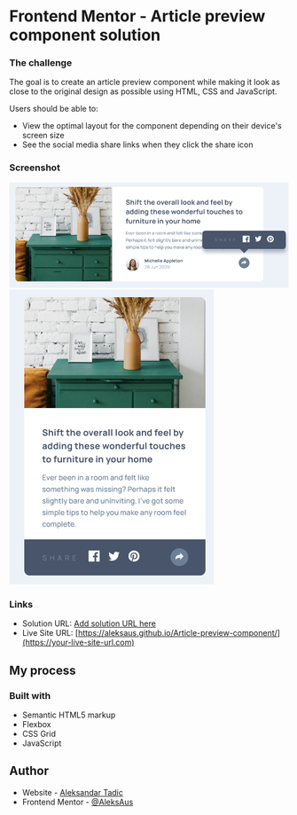 # Frontend Mentor - Article preview component solution

### The challenge
The goal is to create an article preview component while making it look as close to the original design as possible using HTML, CSS and JavaScript.

Users should be able to:

- View the optimal layout for the component depending on their device's screen size
- See the social media share links when they click the share icon

### Screenshot

![](screenshots/article-full.png)
![](screenshots/article-mini.png)

### Links

- Solution URL: [Add solution URL here](https://your-solution-url.com)
- Live Site URL: [https://aleksaus.github.io/Article-preview-component/](https://your-live-site-url.com)

## My process

### Built with

- Semantic HTML5 markup
- Flexbox
- CSS Grid
- JavaScript

## Author

- Website - [Aleksandar Tadic](https://github.com/AleksAus/)
- Frontend Mentor - [@AleksAus](https://www.frontendmentor.io/profile/AleksAus)
